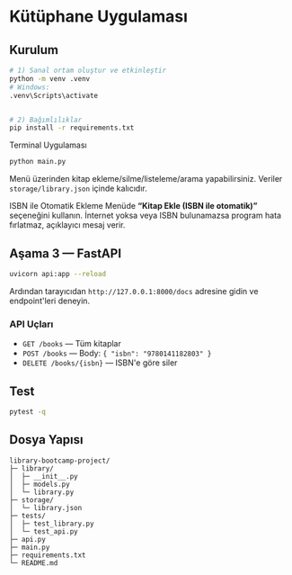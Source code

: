 
# Kütüphane Uygulaması 

## Kurulum
```bash
# 1) Sanal ortam oluştur ve etkinleştir
python -m venv .venv
# Windows:
.venv\Scripts\activate


# 2) Bağımlılıklar
pip install -r requirements.txt
```

Terminal Uygulaması
```bash
python main.py
```
Menü üzerinden kitap ekleme/silme/listeleme/arama yapabilirsiniz. Veriler `storage/library.json` içinde kalıcıdır.

ISBN ile Otomatik Ekleme
Menüde **“Kitap Ekle (ISBN ile otomatik)”** seçeneğini kullanın. İnternet yoksa veya ISBN bulunamazsa program hata fırlatmaz, açıklayıcı mesaj verir.

## Aşama 3 — FastAPI
```bash
uvicorn api:app --reload
```
Ardından tarayıcıdan `http://127.0.0.1:8000/docs` adresine gidin ve endpoint'leri deneyin.

### API Uçları
- `GET /books` — Tüm kitaplar
- `POST /books` — Body: `{ "isbn": "9780141182803" }`
- `DELETE /books/{isbn}` — ISBN'e göre siler

## Test
```bash
pytest -q
```

## Dosya Yapısı
```
library-bootcamp-project/
├─ library/
│  ├─ __init__.py
│  ├─ models.py
│  └─ library.py
├─ storage/
│  └─ library.json
├─ tests/
│  ├─ test_library.py
│  └─ test_api.py
├─ api.py
├─ main.py
├─ requirements.txt
└─ README.md
```


